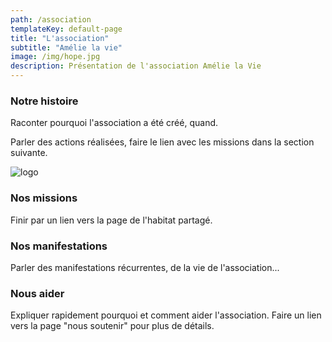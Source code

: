 ```yaml
---
path: /association
templateKey: default-page
title: "L'association"
subtitle: "Amélie la vie"
image: /img/hope.jpg
description: Présentation de l'association Amélie la Vie
---
```


### Notre histoire

Raconter pourquoi l'association a été créé, quand.

Parler des actions réalisées, faire le lien avec les missions dans la section suivante.

![logo](/img/favicon-64x64.png)

### Nos missions

Finir par un lien vers la page de l'habitat partagé.

### Nos manifestations

Parler des manifestations récurrentes, de la vie de l'association...

### Nous aider

Expliquer rapidement pourquoi et comment aider l'association. Faire un lien vers la page "nous soutenir" pour plus de détails.
